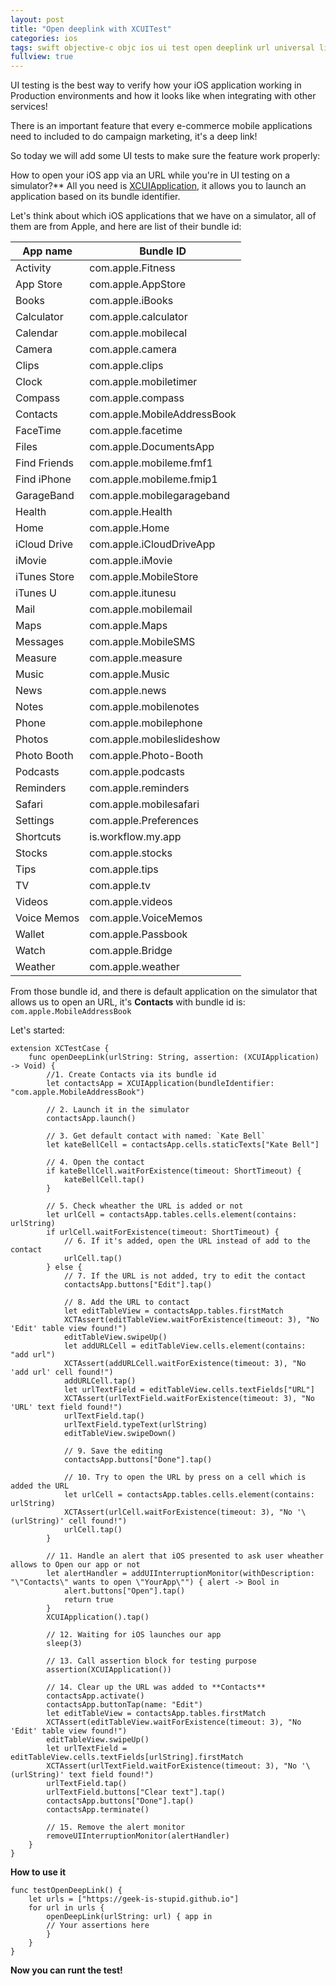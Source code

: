 ```yaml
---
layout: post
title: "Open deeplink with XCUITest"
categories: ios
tags: swift objective-c objc ios ui test open deeplink url universal link
fullview: true
---
```


UI testing is the best way to verify how your iOS application working in Production environments and how it looks like when integrating with other services!

There is an important feature that every e-commerce mobile applications need to included to do campaign marketing, it's a deep link!

So today we will add some UI tests to make sure the feature work properly:

How to open your iOS app via an URL while you're in UI testing on a simulator?**
All you need is [XCUIApplication](https://developer.apple.com/documentation/xctest/xcuiapplication), it allows you to launch an application based on its bundle identifier.

Let's think about which iOS applications that we have on a simulator, all of them are from Apple, and here are list of their bundle id:

| App name | Bundle ID |
|----------|-----------|
| Activity | com.apple.Fitness |
| App Store | com.apple.AppStore |
| Books | com.apple.iBooks |
| Calculator | com.apple.calculator |
| Calendar | com.apple.mobilecal |
| Camera | com.apple.camera |
| Clips | com.apple.clips |
| Clock | com.apple.mobiletimer |
| Compass | com.apple.compass |
| Contacts | com.apple.MobileAddressBook |
| FaceTime | com.apple.facetime |
| Files | com.apple.DocumentsApp |
| Find Friends| com.apple.mobileme.fmf1 |
| Find iPhone | com.apple.mobileme.fmip1 |
| GarageBand | com.apple.mobilegarageband |
| Health | com.apple.Health |
| Home | com.apple.Home |
| iCloud Drive| com.apple.iCloudDriveApp |
| iMovie | com.apple.iMovie |
| iTunes Store| com.apple.MobileStore |
| iTunes U | com.apple.itunesu |
| Mail | com.apple.mobilemail |
| Maps | com.apple.Maps |
| Messages | com.apple.MobileSMS |
| Measure | com.apple.measure |
| Music | com.apple.Music |
| News | com.apple.news |
| Notes | com.apple.mobilenotes |
| Phone | com.apple.mobilephone | 
| Photos | com.apple.mobileslideshow |
| Photo Booth | com.apple.Photo-Booth |
| Podcasts | com.apple.podcasts |
| Reminders | com.apple.reminders |
| Safari | com.apple.mobilesafari |
| Settings | com.apple.Preferences |
| Shortcuts | is.workflow.my.app |
| Stocks | com.apple.stocks |
| Tips | com.apple.tips |
| TV | com.apple.tv |
| Videos | com.apple.videos |
| Voice Memos | com.apple.VoiceMemos |
| Wallet | com.apple.Passbook |
| Watch | com.apple.Bridge  |
| Weather | com.apple.weather |

From those bundle id, and there is default application on the simulator that allows us to open an URL, it's **Contacts** with bundle id is: `com.apple.MobileAddressBook`

Let's started:

```
extension XCTestCase {
    func openDeepLink(urlString: String, assertion: (XCUIApplication) -> Void) {
        //1. Create Contacts via its bundle id
        let contactsApp = XCUIApplication(bundleIdentifier: "com.apple.MobileAddressBook")

        // 2. Launch it in the simulator
        contactsApp.launch()

        // 3. Get default contact with named: `Kate Bell`
        let kateBellCell = contactsApp.cells.staticTexts["Kate Bell"]

        // 4. Open the contact
        if kateBellCell.waitForExistence(timeout: ShortTimeout) {
            kateBellCell.tap()
        }

        // 5. Check wheather the URL is added or not
        let urlCell = contactsApp.tables.cells.element(contains: urlString)
        if urlCell.waitForExistence(timeout: ShortTimeout) {
            // 6. If it's added, open the URL instead of add to the contact
            urlCell.tap() 
        } else {
            // 7. If the URL is not added, try to edit the contact
            contactsApp.buttons["Edit"].tap()

            // 8. Add the URL to contact
            let editTableView = contactsApp.tables.firstMatch
            XCTAssert(editTableView.waitForExistence(timeout: 3), "No 'Edit' table view found!")
            editTableView.swipeUp()
            let addURLCell = editTableView.cells.element(contains: "add url")
            XCTAssert(addURLCell.waitForExistence(timeout: 3), "No 'add url' cell found!")
            addURLCell.tap()
            let urlTextField = editTableView.cells.textFields["URL"]
            XCTAssert(urlTextField.waitForExistence(timeout: 3), "No 'URL' text field found!")
            urlTextField.tap()
            urlTextField.typeText(urlString)
            editTableView.swipeDown()

            // 9. Save the editing
            contactsApp.buttons["Done"].tap()

            // 10. Try to open the URL by press on a cell which is added the URL 
            let urlCell = contactsApp.tables.cells.element(contains: urlString)
            XCTAssert(urlCell.waitForExistence(timeout: 3), "No '\(urlString)' cell found!")
            urlCell.tap()
        }

        // 11. Handle an alert that iOS presented to ask user wheather allows to Open our app or not
        let alertHandler = addUIInterruptionMonitor(withDescription: "\"Contacts\" wants to open \"YourApp\"") { alert -> Bool in
            alert.buttons["Open"].tap()
            return true
        }
        XCUIApplication().tap()

        // 12. Waiting for iOS launches our app
        sleep(3)

        // 13. Call assertion block for testing purpose
        assertion(XCUIApplication())

        // 14. Clear up the URL was added to **Contacts**
        contactsApp.activate()
        contactsApp.buttonTap(name: "Edit")
        let editTableView = contactsApp.tables.firstMatch
        XCTAssert(editTableView.waitForExistence(timeout: 3), "No 'Edit' table view found!")
        editTableView.swipeUp()
        let urlTextField = editTableView.cells.textFields[urlString].firstMatch
        XCTAssert(urlTextField.waitForExistence(timeout: 3), "No '\(urlString)' text field found!")
        urlTextField.tap()
        urlTextField.buttons["Clear text"].tap()
        contactsApp.buttons["Done"].tap()
        contactsApp.terminate()

        // 15. Remove the alert monitor
        removeUIInterruptionMonitor(alertHandler)
    }
}
```

**How to use it**

```
func testOpenDeepLink() {
    let urls = ["https://geek-is-stupid.github.io"]
    for url in urls {
        openDeepLink(urlString: url) { app in
        // Your assertions here
        }
    }
}
```

**Now you can runt the test!**